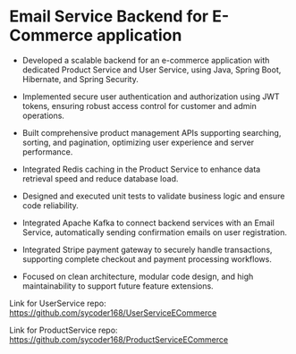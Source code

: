 # Email Service Backend for E-Commerce application

* Developed a scalable backend for an e-commerce application with dedicated Product Service and User Service, using Java, Spring Boot, Hibernate, and Spring Security.

* Implemented secure user authentication and authorization using JWT tokens, ensuring robust access control for customer and admin operations.

* Built comprehensive product management APIs supporting searching, sorting, and pagination, optimizing user experience and server performance.

* Integrated Redis caching in the Product Service to enhance data retrieval speed and reduce database load.

* Designed and executed unit tests to validate business logic and ensure code reliability.

* Integrated Apache Kafka to connect backend services with an Email Service, automatically sending confirmation emails on user registration.

* Integrated Stripe payment gateway to securely handle transactions, supporting complete checkout and payment processing workflows.

* Focused on clean architecture, modular code design, and high maintainability to support future feature extensions.

Link for UserService repo: https://github.com/sycoder168/UserServiceECommerce

Link for ProductService repo: https://github.com/sycoder168/ProductServiceECommerce



